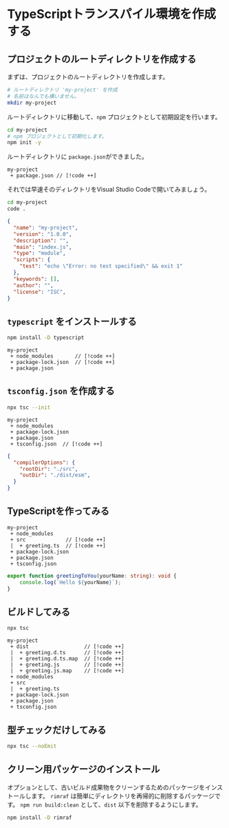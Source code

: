 # TypeScriptトランスパイル環境を作成する

## プロジェクトのルートディレクトリを作成する

まずは、プロジェクトのルートディレクトリを作成します。

```bash :no-line-numbers
# ルートディレクトリ 'my-project' を作成
# 名前はなんでも構いません。
mkdir my-project
```

ルートディレクトリに移動して、`npm` プロジェクトとして初期設定を行います。

```bash
cd my-project
# npm プロジェクトとして初期化します。
npm init -y
```

ルートディレクトリに `package.json`ができました。

```text :no-line-numbers
my-project
 + package.json // [!code ++]
```

それでは早速そのディレクトリをVisual Studio Codeで開いてみましょう。

```bash
cd my-project
code .
```



```json
{
  "name": "my-project",
  "version": "1.0.0",
  "description": "",
  "main": "index.js",
  "type": "module",
  "scripts": {
    "test": "echo \"Error: no test specified\" && exit 1"
  },
  "keywords": [],
  "author": "",
  "license": "ISC",
}
```


## `typescript` をインストールする

```bash
npm install -D typescript
```

```text :no-line-numbers
my-project
 + node_modules       // [!code ++]
 + package-lock.json  // [!code ++]
 + package.json
```

## `tsconfig.json` を作成する

```bash
npx tsc --init
```

```text :no-line-numbers
my-project
 + node_modules
 + package-lock.json
 + package.json
 + tsconfig.json  // [!code ++]
```

```json
{
  "compilerOptions": {
    "rootDir": "./src",
    "outDir": "./dist/esm",
  }
}
```

## TypeScriptを作ってみる

```text :no-line-numbers
my-project
 + node_modules
 + src             // [!code ++]
 |  + greeting.ts  // [!code ++]
 + package-lock.json
 + package.json
 + tsconfig.json
```

```typescript
export function greetingToYou(yourName: string): void {
    console.log(`Hello ${yourName}`);
}
```

## ビルドしてみる

```bash
npx tsc
```

```text :no-line-numbers
my-project
 + dist                  // [!code ++]
 |  + greeting.d.ts      // [!code ++]
 |  + greeting.d.ts.map  // [!code ++]
 |  + greeting.js        // [!code ++]
 |  + greeting.js.map    // [!code ++]
 + node_modules
 + src
 |  + greeting.ts
 + package-lock.json
 + package.json
 + tsconfig.json
```

## 型チェックだけしてみる

```bash
npx tsc --noEmit
```

## クリーン用パッケージのインストール <Badge text="オプション" type="tip" vertical="top" />

オプションとして、古いビルド成果物をクリーンするためのパッケージをインストールします。
`rimraf` は簡単にディレクトリを再帰的に削除するパッケージです。
`npm run build:clean` として、`dist` 以下を削除するようにします。

```bash :no-line-numbers
npm install -D rimraf
```
